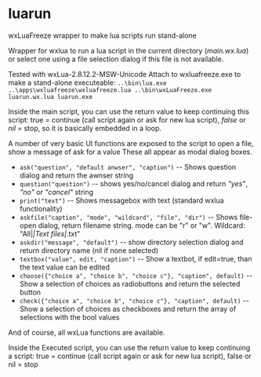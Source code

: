 luarun
======

wxLuaFreeze wrapper to make lua scripts run stand-alone

Wrapper for wxlua to run a lua script in the current directory (*main.wx.lua*) or select one using a file selection dialog if this file is not available.

Tested with wxLua-2.8.12.2-MSW-Unicode
Attach to wxluafreeze.exe to make a stand-alone executeable:
 `..\bin\lua.exe ..\apps\wxluafreeze\wxluafreeze.lua ..\bin\wxLuaFreeze.exe luarun.wx.lua luarun.exe`

Inside the main script, you can use the return value to keep continuing this script: true = continue (call script again or ask for new lua script), *false* or *nil* = stop, so it is basically embedded in a loop.

A number of very basic UI functions are exposed to the script to open a file, show a message of ask for a value
These all appear as modal dialog boxes.
* `ask("question", "default anwser", "caption")` -- Shows question dialog and return the awnser string
* `question("question")` -- shows yes/no/cancel dialog and return *"yes"*, *"no"* or *"cancel"* string
* `print("text")` -- Shows messagebox with text (standard wxlua functionality)
* `askfile("caption", "mode", "wildcard", "file", "dir")` -- Shows file-open dialog, return filename string. mode can be "r" or "w". Wildcard: "All|*|Text files|*.txt"
* `askdir("message", "default")` -- show directory selection dialog and return directory name (nil if none selected)
* `textbox("value", edit, "caption")` -- Show a textbot, if edit=true, than the text value can be edited
* `choose({"choice a", "choice b", "choice c"}, "caption", default)` -- Show a selection of choices as radiobuttons and return the selected button
* `check({"choice a", "choice b", "choice c"}, "caption", default)` -- Show a selection of choices as checkboxes and return the array of selections with the bool values


And of course, all wxLua functions are available.

Inside the Executed script, you can use the return value to keep continuing a script: true = continue (call script again or ask for new lua script), false or nil = stop

